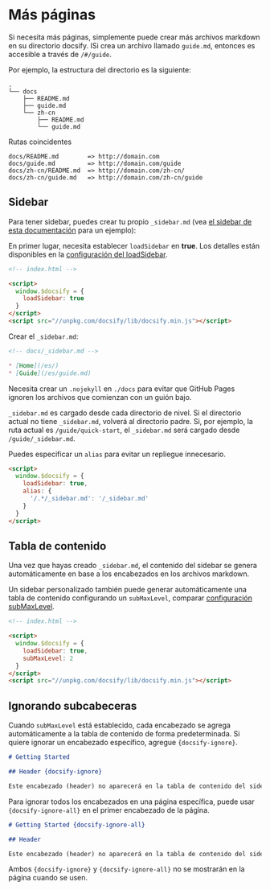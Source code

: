 # Más páginas

Si necesita más páginas, simplemente puede crear más archivos markdown en su directorio docsify. ISi crea un archivo llamado `guide.md`, entonces es accesible a través de `/#/guide`.

Por ejemplo, la estructura del directorio es la siguiente:

```text
.
└── docs
    ├── README.md
    ├── guide.md
    └── zh-cn
        ├── README.md
        └── guide.md
```

Rutas coincidentes

```text
docs/README.md        => http://domain.com
docs/guide.md         => http://domain.com/guide
docs/zh-cn/README.md  => http://domain.com/zh-cn/
docs/zh-cn/guide.md   => http://domain.com/zh-cn/guide
```

## Sidebar

Para tener sidebar, puedes crear tu propio `_sidebar.md` (vea [el sidebar de esta documentación](https://github.com/QingWei-Li/docsify/blob/master/docs/_sidebar.md) para un ejemplo):

En primer lugar, necesita establecer `loadSidebar` en **true**. Los detalles están disponibles en la [configuración del loadSidebar](/es/configuration.md#loadsidebar).

```html
<!-- index.html -->

<script>
  window.$docsify = {
    loadSidebar: true
  }
</script>
<script src="//unpkg.com/docsify/lib/docsify.min.js"></script>
```

Crear el `_sidebar.md`:

```markdown
<!-- docs/_sidebar.md -->

* [Home](/es/)
* [Guide](/es/guide.md)
```

Necesita crear un `.nojekyll` en `./docs` para evitar que GitHub Pages ignoren los archivos que comienzan con un guión bajo.

`_sidebar.md` es cargado desde cada directorio de nivel. Si el directorio actual no tiene `_sidebar.md`, volverá al directorio padre. Si, por ejemplo, la ruta actual es `/guide/quick-start`, el `_sidebar.md` será cargado desde `/guide/_sidebar.md`.

Puedes especificar un `alias` para evitar un repliegue innecesario.

```html
<script>
  window.$docsify = {
    loadSidebar: true,
    alias: {
      '/.*/_sidebar.md': '/_sidebar.md'
    }
  }
</script>
```

## Tabla de contenido

Una vez que hayas creado `_sidebar.md`, el contenido del sidebar se genera automáticamente en base a los encabezados en los archivos markdown.

Un sidebar personalizado también puede generar automáticamente una tabla de contenido configurando un `subMaxLevel`, comparar [configuración subMaxLevel](/es/configuration.md#submaxlevel).

```html
<!-- index.html -->

<script>
  window.$docsify = {
    loadSidebar: true,
    subMaxLevel: 2
  }
</script>
<script src="//unpkg.com/docsify/lib/docsify.min.js"></script>
```

## Ignorando subcabeceras

Cuando `subMaxLevel` está establecido, cada encabezado se agrega automáticamente a la tabla de contenido de forma predeterminada. Si quiere ignorar un encabezado específico, agregue `{docsify-ignore}`.

```markdown
# Getting Started

## Header {docsify-ignore}

Este encabezado (header) no aparecerá en la tabla de contenido del sidebar.
```

Para ignorar todos los encabezados en una página específica, puede usar `{docsify-ignore-all}` en el primer encabezado de la página.

```markdown
# Getting Started {docsify-ignore-all}

## Header

Este encabezado (header) no aparecerá en la tabla de contenido del sidebar.
```

Ambos `{docsify-ignore}` y `{docsify-ignore-all}` no se mostrarán en la página cuando se usen.
